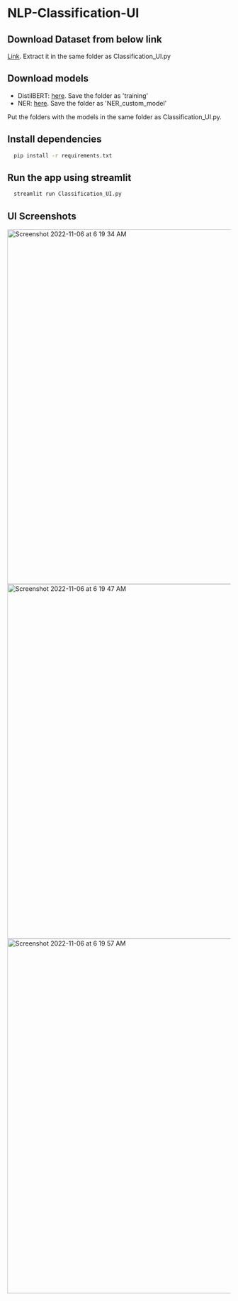 # NLP-Classification-UI

## Download Dataset from below link 
 [Link](https://drive.google.com/file/d/1rvtEnRDXUZZD1QAFKo9XJ_Xfvn-dFmAl/view?usp=sharing). Extract it in the same folder as Classification_UI.py

## Download models
  - DistilBERT: [here](https://drive.google.com/drive/folders/1brNo_XOq1H9Ej_MKOIE8tSNumZdskr2G?usp=share_link). Save the folder as 'training'
  - NER: [here](https://drive.google.com/drive/folders/1dsFkHKdqqSj4yg5qynVM4G7BLOg9Alz7?usp=share_link). Save the folder as 'NER_custom_model'
  
  Put the folders with the models in the same folder as Classification_UI.py.
  
## Install dependencies
```bash
  pip install -r requirements.txt
```

## Run the app using streamlit
```bash
  streamlit run Classification_UI.py
```


## UI Screenshots

<img width="800" alt="Screenshot 2022-11-06 at 6 19 34 AM" src="https://user-images.githubusercontent.com/78578136/200143546-9d58887d-0605-4824-810e-821fb23ba8a2.png">

<img width="800" alt="Screenshot 2022-11-06 at 6 19 47 AM" src="https://user-images.githubusercontent.com/78578136/200143548-a328adcf-1f20-44b5-9d06-2fab7a5c0ef1.png">

<img width="800" alt="Screenshot 2022-11-06 at 6 19 57 AM" src="https://user-images.githubusercontent.com/78578136/200143549-cd49c1f1-d2dc-4e8a-af6b-35b719a4ce7d.png">
